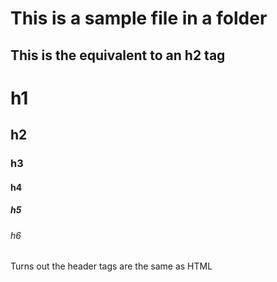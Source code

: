 # This is a sample file in a folder
## This is the equivalent to an h2 tag
# h1
## h2
### h3
#### h4
##### h5 
###### h6

Turns out the header tags are the same as HTML
